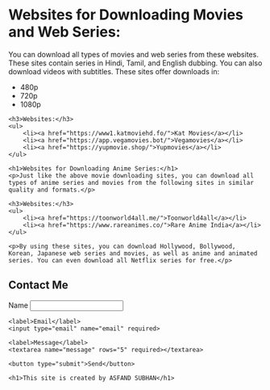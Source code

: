 <!DOCTYPE html>
<html>
<head>
    <title>All Sites on One Page</title>
    <link rel="stylesheet" href="style.css">
</head>
<body>
    <h1>Websites for Downloading Movies and Web Series:</h1>
    <p>You can download all types of movies and web series from these websites. These sites contain series in Hindi, Tamil, and English dubbing. You can also download videos with subtitles. These sites offer downloads in:</p>
    <ul>
        <li>480p</li>
        <li>720p</li>
        <li>1080p</li>
    </ul>

    <h3>Websites:</h3>
    <ul>
        <li><a href="https://www1.katmoviehd.fo/">Kat Movies</a></li>
        <li><a href="https://app.vegamovies.bot/">Vegamovies</a></li>
        <li><a href="https://yupmovie.shop/">Yupmovies</a></li>
    </ul>

    <h1>Websites for Downloading Anime Series:</h1>
    <p>Just like the above movie downloading sites, you can download all types of anime series and movies from the following sites in similar quality and formats.</p>

    <h3>Websites:</h3>
    <ul>
        <li><a href="https://toonworld4all.me/">Toonworld4all</a></li>
        <li><a href="https://www.rareanimes.co/">Rare Anime India</a></li>
    </ul>

    <p>By using these sites, you can download Hollywood, Bollywood, Korean, Japanese web series and movies, as well as anime and animated series. You can even download all Netflix series for free.</p>
  <section id="contact" class="contact">
  <h2>Contact Me</h2>
  <form action="https://formsubmit.co/asfandsubhan515@gmail.com" method="POST">
    <label>Name</label>
    <input type="text" name="name" required>

    <label>Email</label>
    <input type="email" name="email" required>

    <label>Message</label>
    <textarea name="message" rows="5" required></textarea>

    <button type="submit">Send</button>
  </form>
</section>  

    <h1>This site is created by ASFAND SUBHAN</h1>
</body>
</html>
